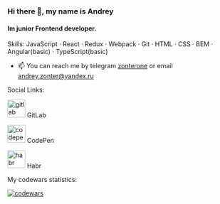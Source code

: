 
### Hi there 👋, my name is Andrey
#### Im junior Frontend developer.

Skills: JavaScript · React · Redux · Webpack · Git · HTML · CSS · BEM · Angular(basic) · TypeScript(basic)

- 📫 You can reach me by telegram [zonterone](https://t.me/zonterone) or email andrey.zonter@yandex.ru 

Social Links:

[<img src='https://cdn.jsdelivr.net/npm/simple-icons@3.0.1/icons/gitlab.svg' alt='gitlab' height='40'>](https://gitlab.com/zonter)
GitLab

[<img src='https://cdn.jsdelivr.net/npm/simple-icons@3.0.1/icons/codepen.svg' alt='codepen' height='40'>](https://codepen.io/https://codepen.io/zonterone)
CodePen

[<img src='https://cdn.jsdelivr.net/npm/simple-icons@3.0.1/icons/habr.svg' alt='habr' height='40'>](https://career.habr.com/zonterone) Habr

My codewars statistics:

[<img src='https://www.codewars.com/users/zonterone/badges/large' alt='codewars'>](https://www.codewars.com/users/zonterone)
